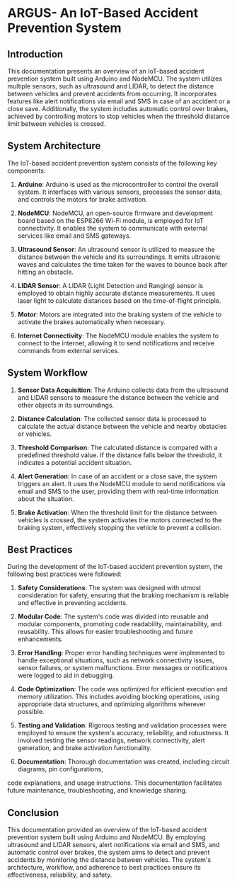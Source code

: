 # ARGUS- An IoT-Based Accident Prevention System 

## Introduction
This documentation presents an overview of an IoT-based accident prevention system built using Arduino and NodeMCU. The system utilizes multiple sensors, such as ultrasound and LIDAR, to detect the distance between vehicles and prevent accidents from occurring. It incorporates features like alert notifications via email and SMS in case of an accident or a close save. Additionally, the system includes automatic control over brakes, achieved by controlling motors to stop vehicles when the threshold distance limit between vehicles is crossed.

## System Architecture
The IoT-based accident prevention system consists of the following key components:

1. **Arduino**: Arduino is used as the microcontroller to control the overall system. It interfaces with various sensors, processes the sensor data, and controls the motors for brake activation.

2. **NodeMCU**: NodeMCU, an open-source firmware and development board based on the ESP8266 Wi-Fi module, is employed for IoT connectivity. It enables the system to communicate with external services like email and SMS gateways.

3. **Ultrasound Sensor**: An ultrasound sensor is utilized to measure the distance between the vehicle and its surroundings. It emits ultrasonic waves and calculates the time taken for the waves to bounce back after hitting an obstacle.

4. **LIDAR Sensor**: A LIDAR (Light Detection and Ranging) sensor is employed to obtain highly accurate distance measurements. It uses laser light to calculate distances based on the time-of-flight principle.

5. **Motor**: Motors are integrated into the braking system of the vehicle to activate the brakes automatically when necessary.

6. **Internet Connectivity**: The NodeMCU module enables the system to connect to the internet, allowing it to send notifications and receive commands from external services.

## System Workflow

1. **Sensor Data Acquisition**: The Arduino collects data from the ultrasound and LIDAR sensors to measure the distance between the vehicle and other objects in its surroundings.

2. **Distance Calculation**: The collected sensor data is processed to calculate the actual distance between the vehicle and nearby obstacles or vehicles.

3. **Threshold Comparison**: The calculated distance is compared with a predefined threshold value. If the distance falls below the threshold, it indicates a potential accident situation.

4. **Alert Generation**: In case of an accident or a close save, the system triggers an alert. It uses the NodeMCU module to send notifications via email and SMS to the user, providing them with real-time information about the situation.

5. **Brake Activation**: When the threshold limit for the distance between vehicles is crossed, the system activates the motors connected to the braking system, effectively stopping the vehicle to prevent a collision.

## Best Practices

During the development of the IoT-based accident prevention system, the following best practices were followed:

1. **Safety Considerations**: The system was designed with utmost consideration for safety, ensuring that the braking mechanism is reliable and effective in preventing accidents.

2. **Modular Code**: The system's code was divided into reusable and modular components, promoting code readability, maintainability, and reusability. This allows for easier troubleshooting and future enhancements.

3. **Error Handling**: Proper error handling techniques were implemented to handle exceptional situations, such as network connectivity issues, sensor failures, or system malfunctions. Error messages or notifications were logged to aid in debugging.

4. **Code Optimization**: The code was optimized for efficient execution and memory utilization. This includes avoiding blocking operations, using appropriate data structures, and optimizing algorithms wherever possible.

5. **Testing and Validation**: Rigorous testing and validation processes were employed to ensure the system's accuracy, reliability, and robustness. It involved testing the sensor readings, network connectivity, alert generation, and brake activation functionality.

6. **Documentation**: Thorough documentation was created, including circuit diagrams, pin configurations,

 code explanations, and usage instructions. This documentation facilitates future maintenance, troubleshooting, and knowledge sharing.

## Conclusion
This documentation provided an overview of the IoT-based accident prevention system built using Arduino and NodeMCU. By employing ultrasound and LIDAR sensors, alert notifications via email and SMS, and automatic control over brakes, the system aims to detect and prevent accidents by monitoring the distance between vehicles. The system's architecture, workflow, and adherence to best practices ensure its effectiveness, reliability, and safety.
